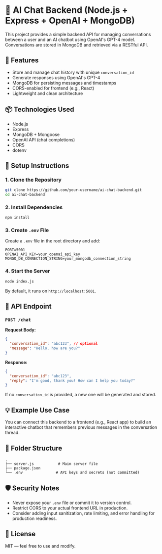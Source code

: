 # 🧠 AI Chat Backend (Node.js + Express + OpenAI + MongoDB)

This project provides a simple backend API for managing conversations between a user and an AI chatbot using OpenAI's GPT-4 model. Conversations are stored in MongoDB and retrieved via a RESTful API.

## 🚀 Features

- Store and manage chat history with unique `conversation_id`
- Generate responses using OpenAI's GPT-4
- MongoDB for persisting messages and timestamps
- CORS-enabled for frontend (e.g., React)
- Lightweight and clean architecture

## 📦 Technologies Used

- Node.js
- Express
- MongoDB + Mongoose
- OpenAI API (chat completions)
- CORS
- dotenv

## 🔧 Setup Instructions

### 1. Clone the Repository

```bash
git clone https://github.com/your-username/ai-chat-backend.git
cd ai-chat-backend
```

### 2. Install Dependencies

```bash
npm install
```

### 3. Create `.env` File

Create a `.env` file in the root directory and add:

```env
PORT=5001
OPENAI_API_KEY=your_openai_api_key
MONGO_DB_CONNECTION_STRING=your_mongodb_connection_string
```

### 4. Start the Server

```bash
node index.js
```

By default, it runs on `http://localhost:5001`.

## 🧪 API Endpoint

### `POST /chat`

**Request Body:**

```json
{
  "conversation_id": "abc123", // optional
  "message": "Hello, how are you?"
}
```

**Response:**

```json
{
  "conversation_id": "abc123",
  "reply": "I'm good, thank you! How can I help you today?"
}
```

If no `conversation_id` is provided, a new one will be generated and stored.

## 💡 Example Use Case

You can connect this backend to a frontend (e.g., React app) to build an interactive chatbot that remembers previous messages in the conversation thread.

## 📂 Folder Structure

```
.
├── server.js           # Main server file
├── package.json
└── .env               # API keys and secrets (not committed)
```

## 🛡️ Security Notes

- Never expose your `.env` file or commit it to version control.
- Restrict CORS to your actual frontend URL in production.
- Consider adding input sanitization, rate limiting, and error handling for production readiness.

## 📃 License

MIT — feel free to use and modify.
